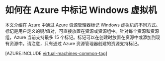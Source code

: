 <properties
   pageTitle="如何标记 Windows VM | Azure"
   description="了解如何标记使用资源管理器部署模型在 Azure 中创建的 Windows 虚拟机。"
   services="virtual-machines-windows"
   documentationCenter=""
   authors="mmccrory"
   manager="timlt"
   editor="tysonn"
   tags="azure-resource-manager"/>

<tags
   ms.service="virtual-machines-windows"
   ms.date="07/05/2016"
   wacn.date="08/23/2016"/>

# 如何在 Azure 中标记 Windows 虚拟机

本文介绍在 Azure 中通过 Azure 资源管理器标记 Windows 虚拟机的不同方式。标记是用户定义的键/值对，可直接放置在资源或资源组中。针对每个资源和资源组，Azure 当前支持最多 15 个标记。标记可以在创建时放置在资源中或添加到现有资源中。请注意，只有通过 Azure 资源管理器创建的资源支持标记。

[AZURE.INCLUDE [virtual-machines-common-tag](../../includes/virtual-machines-common-tag.md)]

<!---HONumber=Mooncake_1221_2015-->